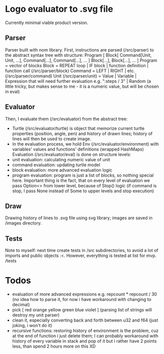 # Logo evaluator to .svg file
Currently minimal viable product version.

## Parser
Parser built with nom library.
First, instructions are parsed (/src/parser) to the abstract syntax tree with structure:
Program [
    Block[
        Command[Unit, Unit, ...],
        Command[...],
        Command[...],
        ...
        ]
    Block[...],
    Block[...],
    ...
]
Program = vector of blocks
Block = REPEAT loop | IF block | function definition | function call (/src/parser/block)
Command = LEFT | RIGHT | etc. (/src/parser/command)
Unit (/src/parser/unit) =  Value 
        | Variable 
        | Expression that will need further evaluation e.g. ":steps / 3" 
        | Random (a little tricky, but makes sense to me - it is a numeric value, but will be chosen in eval)

## Evaluator
Then, I evaluate them (/src/evaluator) from the abstract tree:
- Turtle (/src/evaluator/turtle) is object that memorize current turtle properties (position, angle, pen) and history of drawn lines; 
history of lines will then be used to create image.
- In the evaluation process, we hold Env (/src/evaluator/environment) with variables' values and functions' definitions (wrapped HashMaps)
Evaluation (/src/evaluator/eval) is done on structure levels:
- unit evaluation: calculating numeric value of unit
- command evaluation: updating turtle model
- block evaluation: more advanced evaluation logic
- program evaluation: program is just a list of blocks, so nothing special here.
Important thing is the fact, that on every level of evaluation we pass Option<> from lower level, because of Stop() logic (if command
is stop, I pass None instead of Some to upper levels and stop execution)

## Draw
Drawing history of lines to .svg file using svg library; images are saved in /images directory.

## Tests
Note to myself: next time create tests in /src subdirectories, to avoid a lot of imports and public objects :<.
However, everything is tested at list for mvp.
/tests

# Todos
- evaluation of more advanced expressions e.g. repcount * repcount / 30 (no idea how to parse it, for now i have workaround with changing to decimal)
- pick [ red orange yellow green blue violet ] (parsing list of strings will destroy my unit parser)
- clean it, especially converting back and forth between u32 and f64 (just joking, i won't do it)
- recursive functions: restoring history of environment is the problem, cuz at the end of function i just delete them;
I can probably workaround with history of every variable in stack and pop of it but i rather have 2 points less, than spend 2 hours more on this XD


